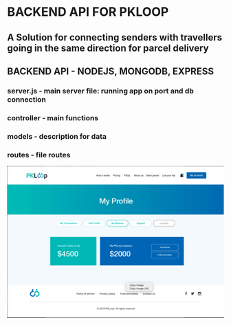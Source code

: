 # BACKEND API FOR PKLOOP

## A Solution for connecting senders with travellers going in the same direction for parcel delivery

## BACKEND API - NODEJS, MONGODB, EXPRESS

### server.js - main server file: running app on port and db connection

### controller - main functions

### models - description for data

### routes - file routes

![Images](./src/utils/images/home.png)